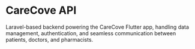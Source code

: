 # CareCove API

Laravel-based backend powering the CareCove Flutter app, handling data management, authentication, and seamless communication between patients, doctors, and pharmacists.
